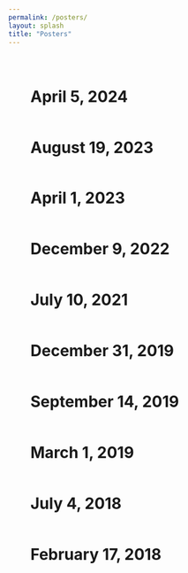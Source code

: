 ```yaml
---
permalink: /posters/
layout: splash
title: "Posters"
---
```


<figure style="padding-top: 20px; width: 75%" class="align-center">
<h1>April 5, 2024</h1>
<img src="{{ site.url }}{{ site.baseurl }}/assets/images/posters/poster-2024-04-05.png" alt="">

<h1>August 19, 2023</h1>
<img src="{{ site.url }}{{ site.baseurl }}/assets/images/posters/poster-2023-08-19.jpg" alt="">

<h1>April 1, 2023</h1>
<img src="{{ site.url }}{{ site.baseurl }}/assets/images/posters/poster-2023-04-01.png" alt="">

<h1>December 9, 2022</h1>
<img src="{{ site.url }}{{ site.baseurl }}/assets/images/posters/poster-2022-12-09.png" alt="">

<h1>July 10, 2021</h1>
<img src="{{ site.url }}{{ site.baseurl }}/assets/images/posters/poster-2021-07-04.jpg" alt="">

<h1>December 31, 2019</h1>
<img src="{{ site.url }}{{ site.baseurl }}/assets/images/posters/poster-2019-12-31.png" alt="">

<h1>September 14, 2019</h1>
<img src="{{ site.url }}{{ site.baseurl }}/assets/images/posters/poster-2019-09-14.jpg" alt="">

<h1>March 1, 2019</h1>
<img src="{{ site.url }}{{ site.baseurl }}/assets/images/posters/poster-2019-03-01.jpg" alt="">

<h1>July 4, 2018</h1>
<img src="{{ site.url }}{{ site.baseurl }}/assets/images/posters/poster-2018-07-04.jpg" alt="">

<h1>February 17, 2018</h1>
<img src="{{ site.url }}{{ site.baseurl }}/assets/images/posters/poster-2018-02-17.jpg" alt="">
</figure>
